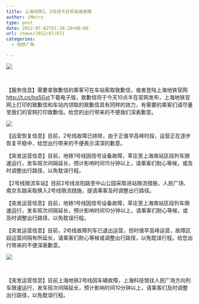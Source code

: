 ```yaml
---
title: 上海地铁1、2号线今日早高峰故障
author: iMetro
type: post
date: 2012-07-02T01:20:20+00:00
url: /news/2012/07/872
categories:
  - 地铁广角

---
```

![][1]

&#160;

【服务信息】需要拿致歉信的乘客可在车站索取致歉信，或者登陆上海地铁官网<http://t.cn/hq5Gxt>下载电子版，致歉信将于今天10点半在官网发布，上海地铁官网上打印的致歉信和车站内领取的致歉信具有同样的效力，有需要的乘客们请尽量至我们的官网打印致歉信。给您的出行带来的不便我们深表歉意。

![][2] 

【运营恢复信息】目前，2号线故障已排除，由于正值早高峰时段，运营正在逐步恢复平稳中，给您出行带来的不便表示深深的歉意。

【突发运营信息】目前，地铁1号线因信号设备故障，莘庄至上海南站区段列车限速运行，发车班次间隔延长，预计影响时间15分钟以上，请乘客们耐心等候，或及时调整出行路径，以免耽误行程。

【2号线限流车站】目前2号线龙阳路至中山公园采取进站限流措施，人民广场、南京东路采取换入2号线限流措施，提请乘客及时调整出行路径。

【突发运营信息】目前，地铁1号线因信号设备故障，莘庄至上海南站区段列车限速运行，发车班次间隔延长，预计影响时间10分钟以上，请乘客们耐心等候，或及时调整出行路径，以免耽误行程。

【突发运营信息】目前，2号线故障列车已退出运营，但时值早高峰运营，故障区段运营间隔有所延长，请乘客们耐心等候或调整出行路径，以免耽误行程。给您出行带来的不便深表歉意。

![][1] 

&#160;

【突发运营信息】目前上海地铁2号线因车辆故障，上海科技馆往人民广场方向列车限速运行，发车班次间隔延长，预计影响时间10分钟以上，请乘客们及时调整出行路径，以免耽误行程。

 [1]: http://ww4.sinaimg.cn/bmiddle/67e3e0e9gw1dui74dfjp6j.jpg
 [2]: http://ww4.sinaimg.cn/bmiddle/67e3e0e9gw1dui8b502wfj.jpg